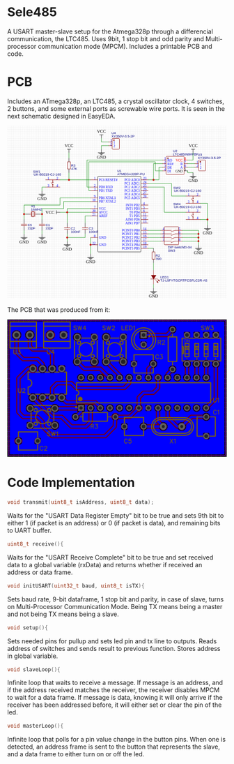 # Sele485
A USART master-slave setup for the Atmega328p through a differencial communication, the LTC485. Uses 9bit, 1 stop bit and odd parity and Multi-processor communication mode (MPCM). Includes a printable PCB and code.

# PCB
Includes an ATmega328p, an LTC485, a crystal oscillator clock, 4 switches, 2 buttons, and some external ports as screwable wire ports. It is seen in the next schematic designed in EasyEDA.

![esquema](esquema.png)

The PCB that was produced from it:

![placa](placa.png)

# Code Implementation
```c
void transmit(uint8_t isAddress, uint8_t data);
```
Waits for the "USART Data Register Empty" bit to be true and sets 9th bit to either 1 (if packet is an address) or 0 (if packet is data), and remaining bits to UART buffer.

```c
uint8_t receive(){
```
Waits for the "USART Receive Complete" bit to be true and set received data to a global variable (rxData) and returns whether if received an address or data frame.

```c
void initUSART(uint32_t baud, uint8_t isTX){
```
Sets baud rate, 9-bit dataframe, 1 stop bit and parity, in case of slave, turns on Multi-Processor Communication Mode. Being TX means being a master and not being TX means being a slave.

```c
void setup(){
```
Sets needed pins for pullup and sets led pin and tx line to outputs. Reads address of switches and sends result to previous function. Stores address in global variable.

```c
void slaveLoop(){
```
Infinite loop that waits to receive a message. If message is an address, and if the address received matches the receiver, the receiver disables MPCM to wait for a data frame. If message is data, knowing it will only arrive if the receiver has been addressed before, it will either set or clear the pin of the led.

```c
void masterLoop(){
```
Infinite loop that polls for a pin value change in the button pins. When one is detected, an address frame is sent to the button that represents the slave, and a data frame to either turn on or off the led.

